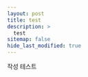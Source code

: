 ```yaml
---
layout: post
title: test
description: >
  test
sitemap: false
hide_last_modified: true
---
```


작성 테스트
